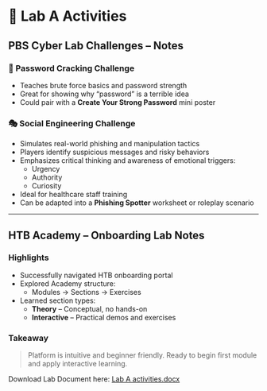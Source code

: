# 🧪 Lab A Activities

## PBS Cyber Lab Challenges – Notes

### 🔐 Password Cracking Challenge
- Teaches brute force basics and password strength  
- Great for showing why “password” is a terrible idea  
- Could pair with a **Create Your Strong Password** mini poster

### 🎭 Social Engineering Challenge
- Simulates real-world phishing and manipulation tactics  
- Players identify suspicious messages and risky behaviors  
- Emphasizes critical thinking and awareness of emotional triggers:
  - Urgency  
  - Authority  
  - Curiosity  
- Ideal for healthcare staff training  
- Can be adapted into a **Phishing Spotter** worksheet or roleplay scenario

---

## HTB Academy – Onboarding Lab Notes

### Highlights
- Successfully navigated HTB onboarding portal  
- Explored Academy structure:
  - Modules → Sections → Exercises  
- Learned section types:
  - **Theory** – Conceptual, no hands-on  
  - **Interactive** – Practical demos and exercises

### Takeaway
> Platform is intuitive and beginner friendly. Ready to begin first module and apply interactive learning.

Download Lab Document here: [Lab A activities.docx](https://github.com/user-attachments/files/22454629/Lab.A.activities.docx)
